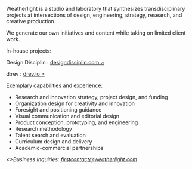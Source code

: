 Weatherlight is a studio and laboratory that synthesizes transdisciplinary projects at intersections of design, engineering, strategy, research, and creative production.

We generate our own initiatives and content while taking on limited client work.

In-house projects:

Design Disciplin
: <a href="https://www.designdisciplin.com" target="_blank">designdisciplin.com <small>&#x2197;&#xfe0e;</small></a>

d:rev
: <a href="https://www.drev.io" target="_blank">drev.io <small>&#x2197;&#xfe0e;</small></a>

Exemplary capabilities and experience:

- Research and innovation strategy, project design, and funding
- Organization design for creativity and innovation
- Foresight and positioning guidance
- Visual communication and editorial design
- Product conception, prototyping, and engineering
- Research methodology
- Talent search and evaluation
- Curriculum design and delivery
- Academic-commercial partnerships

<*>Business Inquiries: [firstcontact@weatherlight.com](mailto:firstcontact@weatherlight.com)*
